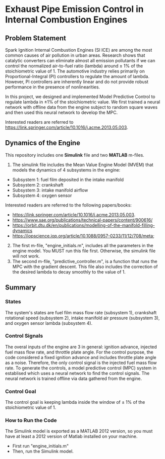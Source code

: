# Exhaust Pipe Emission Control in Internal Combustion Engines

## **Problem Statement**
Spark Ignition Internal Combustion Engines (SI ICE) are among the most common causes of air pollution in urban areas. 
Research shows that catalytic converters can eliminate almost all emission pollutants if we can control the normalized air-to-fuel ratio (lambda) around ± 1% of the stoichiometric value of 1. The automotive industry relies primarily on Proportional-Integral (PI) controllers to regulate the amount of lambda. However, PI controllers are inherently linear and do not provide robust performance in the presence of nonlinearities. 

In this project, we designed and implemented Model Predictive Control to regulate lambda in ±1% of the stoichiometric value. 
We first trained a neural network with offline data from the engine subject to random square waves and then used this neural network to develop the MPC. 

Interested readers are referred to https://link.springer.com/article/10.1016/j.acme.2013.05.003. 

## **Dynamics of the Engine** 
This repository includes one **Simulink** file and two **MATLAB** m-files. 

1. The simulink file includes the Mean Value Engine Model (MVEM) that models the dynamics of 4 subsystems in the engine: 
- Subsystem 1: fuel film deposited in the intake manifold 
- Subsystem 2: crankshaft
- Subsystem 3: intake manifold airflow 
- Subsystem 4: oxygen sensor

Interested readers are referred to the following papers/books: 
- https://link.springer.com/article/10.1016/j.acme.2013.05.003.
- https://www.sae.org/publications/technical-papers/content/900616/
- https://orbit.dtu.dk/en/publications/modelling-of-the-manifold-filling-dynamics
- https://iopscience.iop.org/article/10.1088/0957-0233/11/12/708/meta;

2. The first m-file, "engine_initials.m", includes all the parameters in the engine model. You MUST run this file first. Otherwise, the simulink file will not work.
3. The second m-file, "predictive_controller.m", is a function  that runs the MPC with the gradient descent. This file also includes the correction of the desired lambda to decay smoothly to the value of 1.
## Summary    
### States 
The system's states are fuel film mass flow rate (subsystem 1), crankshaft rotational speed (subsystem 2), intake manifold air pressure (subsystem 3), and oxygen sensor lambda (subsystem 4). 
### Control Signals
The overal inputs of the engine are 3 in general: ignition advance, injected fuel mass flow rate, and throttle plate angle. For the control purpose, the code considered a fixed ignition advance and includes throttle plate angle as a noise. Therefore, the only control signal is the injected fuel mass flow rate. 
To generate the controls, a model predictive control (MPC) system in establised which uses a neural network to find the control signals. The neural network is trained offline via data gathered from the engine. 
### Control Goal 
The control goal is keeping lambda inside the window of ± 1% of the stoichiometric value of 1. 

### **How to Run the Code** 
The Simulink model is exported as a MATLAB 2012 version, so you must have at least a 2012 version of Matlab installed on your machine. 
- First run "engine_initials.m"
- Then, run the Simulink model.

